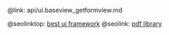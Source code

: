 @link: api/ui.baseview_getformview.md

@seolinktop: [best ui framework](https://webix.com)
@seolink: [pdf library](https://webix.com/widget/html5_pdf_viewer/)